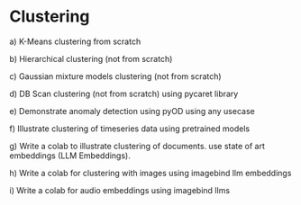 # Clustering


a) K-Means clustering from scratch


b) Hierarchical clustering (not from scratch)


c) Gaussian mixture models clustering (not from scratch)


d) DB Scan clustering (not from scratch) using pycaret library 


e) Demonstrate anomaly detection using pyOD using any usecase


f) Illustrate clustering of timeseries data using pretrained models 

 
g) Write a colab to illustrate clustering  of documents. use state of art embeddings (LLM Embeddings).


h) Write a colab for clustering with images using imagebind llm embeddings 


i) Write a colab for audio embeddings using imagebind llms

